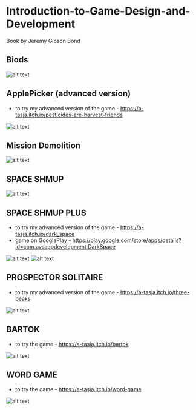 # Introduction-to-Game-Design-and-Development
Book by Jeremy Gibson Bond

Biods
---------------
![alt text](https://github.com/aTasja/Introduction-to-Game-Design-and-development/blob/master/Boids/ScreenPic/screenPic.png)

ApplePicker (advanced version)
---------------
+ to try my advanced version of the game - https://a-tasja.itch.io/pesticides-are-harvest-friends


![alt text](https://github.com/aTasja/Introduction-to-Game-Design-and-Development/blob/master/Apple%20Picker%20Prototype/Screens/Screen.png)

Mission Demolition
-------------------

![alt text](https://github.com/aTasja/Introduction-to-Game-Design-and-Development/blob/master/Mission%20Demolition%20Prototype/ScreenShots/Screen1.png)

SPACE SHMUP 
-------------------

![alt text](https://github.com/aTasja/Introduction-to-Game-Design-and-Development/blob/master/SpaceSHMUPrototype/ScreenShots/screen.png)

SPACE SHMUP PLUS
-------------------
+ to try my advanced version of the game -  https://a-tasja.itch.io/dark_space
+ game on GooglePlay - https://play.google.com/store/apps/details?id=com.avsappdevelopment.DarkSpace

![alt text](https://github.com/aTasja/Introduction-to-Game-Design-and-Development/blob/master/SpaceSHMUPrototypePLUS%20-%20upper%20version/ScreenShots/main.png)
![alt text](https://github.com/aTasja/Introduction-to-Game-Design-and-Development/blob/master/SpaceSHMUPrototypePLUS%20-%20upper%20version/ScreenShots/game.jpg)

PROSPECTOR SOLITAIRE
-------------------
+ to try my advanced version of the game -  https://a-tasja.itch.io/three-peaks

![alt text](https://github.com/aTasja/Introduction-to-Game-Design-and-Development/blob/master/Prospector_Solitaire/Screens/main.png)

BARTOK
-------------------
+ to try the game -  https://a-tasja.itch.io/bartok

![alt text](https://github.com/aTasja/Introduction-to-Game-Design-and-Development/blob/master/Bartok/Screens/main.png)

WORD GAME
-------------------
+ to try the game -  https://a-tasja.itch.io/word-game


![alt text](https://github.com/aTasja/Introduction-to-Game-Design-and-Development/blob/master/WordGame/Screenshots/game.png)
